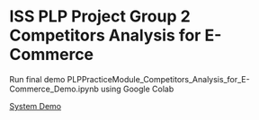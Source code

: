 # ISS PLP Project Group 2<br>Competitors Analysis for E-Commerce
Run final demo PLPPracticeModule_Competitors_Analysis_for_E-Commerce_Demo.ipynb using Google Colab

[System Demo](https://youtu.be/CrMbcfvV_S8 "System Demo")
